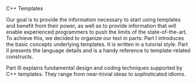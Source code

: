 C++ Templates 


Our goal is to provide the information necessary to start using templates and benefit from their power,
as well as to provide information that will enable experienced programmers to push the limits of the
state-of-the-art. To achieve this, we decided to organize our text in parts:
Part I introduces the basic concepts underlying templates. It is written in a tutorial style.
Part II presents the language details and is a handy reference to template-related constructs.

Part III explains fundamental design and coding techniques supported by C++ templates. They
range from near-trivial ideas to sophisticated idioms.
